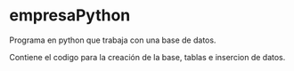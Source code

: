 # empresaPython

Programa en python que trabaja con una base de datos.

Contiene el codigo para la creación de la base, tablas e insercion de datos. 
